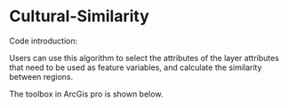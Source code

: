 # Cultural-Similarity
Code introduction:

Users can use this algorithm to select the attributes of the layer attributes that need to be used as feature variables, and calculate the similarity between regions.

The toolbox in ArcGis pro is shown below.

